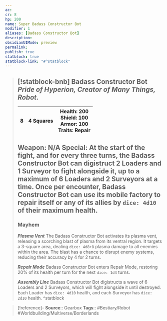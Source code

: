 ```yaml
---
ac: 
cr: 8
hp: 200
name: Super Badass Constructor Bot
modifier: 1
aliases: [Badass Constructor Bot]
description: 
obsidianUIMode: preview
permalink: 
publish: true
statblock: true
statblock-link: "#^statblock"
---
```


> [!statblock-bnb] Badass Constructor Bot
> *Pride of Hyperion, Creator of Many Things, Robot.*
> ---
>
> | 8 | 4 Squares | **Health**: 200<br />**Shield**: 100<br />**Armor**: 100<br />**Traits**: Repair |
> | ----------- | -------- | ----- |
>
> **Weapon**: N/A
> **Special**: At the start of the fight, and for every three turns, the Badass Constructor Bot can digistruct 2 Loaders and 1 Surveyor to fight alongside it, up to a maximum of 6 Loaders and 2 Surveyors at a time.
> Once per encounter, Badass Constructor Bot can use its mobile factory to repair itself or any of its allies by `dice: 4d10` of their maximum health.
> ---
> ### Mayhem
> ***Plasma Vent***
> The Badass Constructor Bot activates its plasma vent, releasing a scorching blast of plasma from its ventral region. It targets a 3-square area, dealing `dice: 4d8+8` plasma damage to all enemies within the area. The blast has a chance to disrupt enemy systems, reducing their accuracy by 4 for 2 turns.
>
> ***Repair Mode***
> Badass Constructor Bot enters Repair Mode, restoring 20% of its health per turn for the next `dice: 1d4` turns.
>
> ***Assembly Line***
> Badass Constructor Bot digistructs a wave of 6 Loaders and 2 Surveyors, which will fight alongside it until destroyed. Each Loader has `dice: 4d10` health, and each Surveyor has `dice: 2d10` health.
^statblock

> [!reference]-
> **Source**:: Gearbox
>  **Tags**:: #Bestiary/Robot #Worldbuilding/Multiverse/Borderlands
